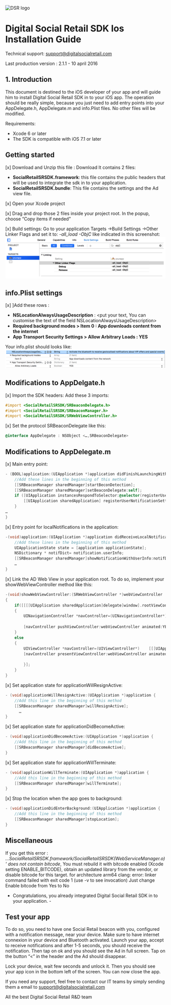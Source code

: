 ![DSR logo](http://cloud.digitalsocialretail.com/img/logo-long-v2.png)

# Digital Social Retail SDK Ios Installation Guide
Technical support: support@digitalsocialretail.com

Last production version : 2.1.1 - 10 april 2016


## 1. Introduction

This document is destined to the iOS developer of your app and will guide him to install Digital Social Retail SDK in to your iOS app. The operation should be really simple, because you just need to add entry points into your AppDelegate.h, AppDelegate.m and info.Plist files. No other files will be modified.

Requirements: 
  - Xcode 6 or later
  - The SDK is compatible with iOS 7.1 or later

## Getting started

[x] Download and Unzip this file : <a>Download</a>
It contains 2 files:
- **SocialRetailSRSDK.framework**: this file contains the public headers that will be used to integrate the sdk in to your application.
- **SocialRetailSRSDK.bundle**: This file contains the settings and the Ad view file.

[x] Open your Xcode project

[x] Drag and drop those 2 files inside your project root. In the popup, choose “Copy items if needed”

[x] Build settings: Go to your application Targets ->Build Settings ->Other Linker Flags and set it to: *-all_load -ObjC* like indicated in this screenshot:
![DSR build settings](res/build-settings.png)

## info.Plist settings

[x] ]Add these rows :

- **NSLocationAlwaysUsageDescription** : <put your text, You can customise the text of the field NSLocationAlwaysUsageDescription>
- **Required background modes > Item 0 : App downloads content from the internet**
- **App Transport Security Settings > Allow Arbitrary Loads : YES**

Your info.plist should looks like:
![DSR build settings](res/info-plist.png)

## Modifications to AppDelgate.h

[x] Import the SDK headers: Add these 3 imports:

```Objective-C
#import <SocialRetailSRSDK/SRBeaconDelegate.h>
#import <SocialRetailSRSDK/SRBeaconManager.h>
#import <SocialRetailSRSDK/SRWebViewController.h>
```

[x] Set the protocol SRBeaconDelegate like this:

```Objective-C
@interface AppDelegate : NSObject <…,SRBeaconDelegate>
```

## Modifications to AppDelegate.m

[x] Main entry point:

```Objective-C
- (BOOL)application:(UIApplication *)application didFinishLaunchingWithOptions:(NSDictionary *)launchOptions {
    //Add these lines in the beginning of this method
    [[SRBeaconManager sharedManager]startBeconDetection];
    [[SRBeaconManager sharedManager]setBeaconDelegate:self];
    if ([UIApplication instancesRespondToSelector:@selector(registerUserNotificationSettings:)]) {
        [[UIApplication sharedApplication] registerUserNotificationSettings:[UIUserNotificationSettings settingsForTypes:UIUserNotificationTypeAlert|UIUserNotificationTypeSound categories:nil]];
    }
…
}
```


[x] Entry point for localNotifications in the application:

```Objective-C
-(void)application:(UIApplication *)application didReceiveLocalNotification:(UILocalNotification *)notification {
    //Add these lines in the beginning of this method    
    UIApplicationState state = [application applicationState];
    NSDictionary * notifDict= notification.userInfo;
    [[SRBeaconManager sharedManager]showNotificationWithUserInfo:notifDict state:state];
    …
}
```

[x] Link the AD Web View in your application root. To do so, implement your showWebViewController method like this:

```Objective-C
-(void)showWebViewController:(SRWebViewController *)webViewController
{
    if([[[[UIApplication sharedApplication]delegate]window].rootViewController isKindOfClass:[UINavigationController class]])
    {
        UINavigationController *navController=(UINavigationController*)    [[[UIApplication sharedApplication]delegate]window].rootViewController;
        
        [navController pushViewController:webViewController animated:YES];
    }
    else
    {
        UIViewController *navController=(UIViewController*)    [[[UIApplication sharedApplication]delegate]window].rootViewController;
        [navController presentViewController:webViewController animated:YES completion:^{
            
        }];
    }
}
```

[x] Set application state for applicationWillResignActive:

```Objective-C
- (void)applicationWillResignActive:(UIApplication *)application {
    //Add this line in the beginning of this method
    [[SRBeaconManager sharedManager]willResignActive];
      …
}
```

[x] Set application state for applicationDidBecomeActive:

```Objective-C
- (void)applicationDidBecomeActive:(UIApplication *)application {
    //Add this line in the beginning of this method
    [[SRBeaconManager sharedManager]didBecomeActive];
}
```

[x] Set application state for applicationWillTerminate:

```Objective-C
- (void)applicationWillTerminate:(UIApplication *)application {
    //Add this line in the beginning of this method    
    [[SRBeaconManager sharedManager]willTerminate];
}
```

[x] Stop the location when the app goes to background:

```Objective-C
- (void)applicationDidEnterBackground:(UIApplication *)application {
    //Add this line in the beginning of this method    
    [[SRBeaconManager sharedManager]stopLocation];
}
```

## Miscellaneous
If you get this error : *...SocialRetailSRSDK.framework/SocialRetailSRSDK(WebServiceManager.o)' does not contain bitcode*, You must rebuild it with bitcode enabled (Xcode setting ENABLE_BITCODE), obtain an updated library from the vendor, or disable bitcode for this target. for architecture arm64 clang: error: linker command failed with exit code 1 (use -v to see invocation)
Just change Enable bitcode from Yes to No


-   Congratulations, you already integrated Digital Social Retail SDK in to your application.   -

## Test your app

To do so, you need to have one Social Retail beacon with you, configured with a notification message, near your device. Make sure to have internet connexion in your device and Bluetooth activated. Launch your app, accept to receive notifications and after 1-5 seconds, you should receive the notification. Then tap on ok and you should see the Ad in full screen. Tap on the button “<” in the header and the Ad should disappear.

Lock your device, wait few seconds and unlock it. Then you should see your app icon in the bottom left of the screen. You can now close the app.

If you need any support, feel free to contact our IT teams by simply sending them a email to support@digitalsocialretail.com


All the best
Digital Social Retail R&D team
